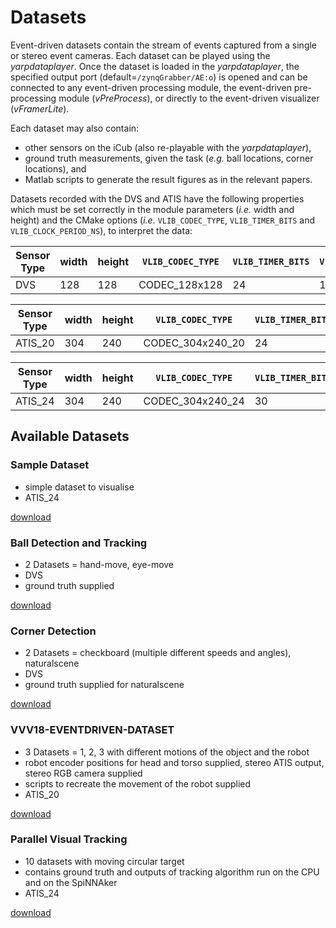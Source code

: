 # Datasets

Event-driven datasets contain the stream of events captured from a single or stereo event cameras. Each dataset can be played using the _yarpdataplayer_. Once the dataset is loaded in the _yarpdataplayer_, the specified output port (default=`/zynqGrabber/AE:o`) is opened and can be connected to any event-driven processing module, the event-driven pre-processing module (_vPreProcess_), or directly to the event-driven visualizer (_vFramerLite_).

Each dataset may also contain:

* other sensors on the iCub (also re-playable with the _yarpdataplayer_),
* ground truth measurements, given the task (_e.g._ ball locations, corner locations), and 
* Matlab scripts to generate the result figures as in the relevant papers.

Datasets recorded with the DVS and ATIS have the following properties which must be set correctly in the module parameters (_i.e._ width and height) and the CMake options (_i.e._ `VLIB_CODEC_TYPE`, `VLIB_TIMER_BITS` and `VLIB_CLOCK_PERIOD_NS`), to interpret the data:

| Sensor Type | width | height | `VLIB_CODEC_TYPE` | `VLIB_TIMER_BITS` | `VLIB_CLOCK_PERIOD_NS` |
| ----------- | ----- | ------ | ----------------- | ----------------- | ---------------------- |
| DVS         | 128   | 128    | CODEC_128x128     | 24                | 128                    |

| Sensor Type | width | height | `VLIB_CODEC_TYPE` | `VLIB_TIMER_BITS` | `VLIB_CLOCK_PERIOD_NS` |
| ----------- | ----- | ------ | ----------------- | ----------------- | ---------------------- |
| ATIS_20     | 304   | 240    | CODEC_304x240_20  | 24                | 80                     |

| Sensor Type | width | height | `VLIB_CODEC_TYPE` | `VLIB_TIMER_BITS` | `VLIB_CLOCK_PERIOD_NS` |
| ----------- | ----- | ------ | ----------------- | ----------------- | ---------------------- |
| ATIS_24     | 304   | 240    | CODEC_304x240_24  | 30                | 80                     |

## Available Datasets

### Sample Dataset
* simple dataset to visualise
* ATIS_24

[download](https://doi.org/10.5281/zenodo.2556755)

### Ball Detection and Tracking
* 2 Datasets = hand-move, eye-move
* DVS
* ground truth supplied

[download](https://figshare.com/s/0abd8f18312bec15b121)

### Corner Detection
* 2 Datasets = checkboard (multiple different speeds and angles), naturalscene
* DVS
* ground truth supplied for naturalscene

[download](https://figshare.com/s/0abd8f18312bec15b121)

### VVV18-EVENTDRIVEN-DATASET

* 3 Datasets = 1, 2, 3 with different motions of the object and the robot
* robot encoder positions for head and torso supplied, stereo ATIS output, stereo RGB camera supplied
* scripts to recreate the movement of the robot supplied
* ATIS_20

[download](https://figshare.com/s/0abd8f18312bec15b121)

### Parallel Visual Tracking

* 10 datasets with moving circular target
* contains ground truth and outputs of tracking algorithm run on the CPU and on the SpiNNAker
* ATIS_24

[download](https://doi.org/10.5281/zenodo.2556755)



